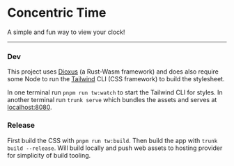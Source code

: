 # Concentric Time

A simple and fun way to view your clock!

---

### Dev

This project uses [Dioxus](https://dioxuslabs.com/) (a Rust-Wasm framework) and does also require some Node to run the [Tailwind](https://tailwindcss.com/) CLI (CSS framework) to build the stylesheet.

In one terminal run `pnpm run tw:watch` to start the Tailwind CLI for styles. In another terminal run `trunk serve` which bundles the assets and serves at [localhost:8080](http://localhost:8080).

### Release

First build the CSS with `pnpm run tw:build`. Then build the app with `trunk build --release`. Will build locally and push web assets to hosting provider for simplicity of build tooling.
